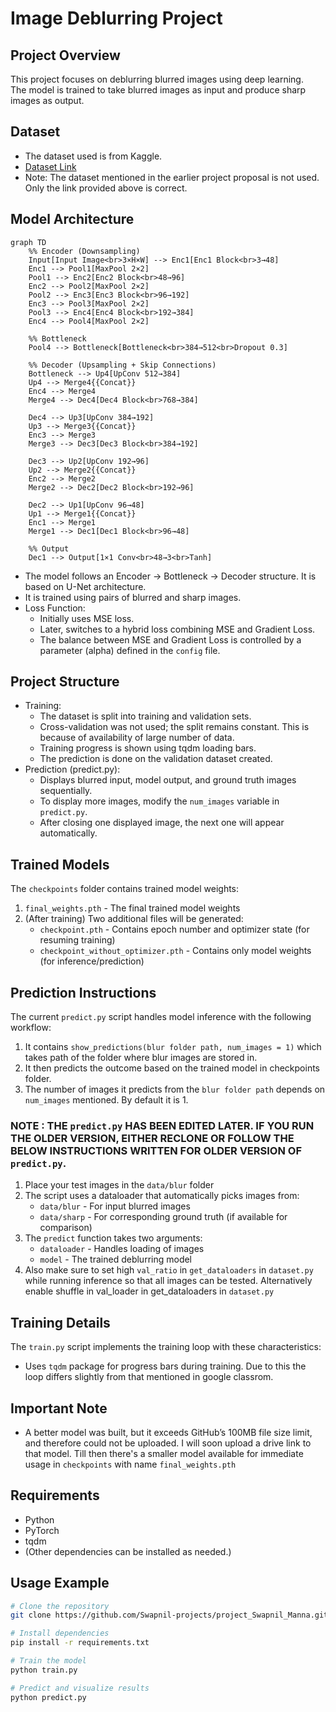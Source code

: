 # Image Deblurring Project

## Project Overview
This project focuses on deblurring blurred images using deep learning.  
The model is trained to take blurred images as input and produce sharp images as output.

## Dataset
- The dataset used is from Kaggle.  
- [Dataset Link](https://www.kaggle.com/datasets/emrehakanerdemir/face-deblurring-dataset-using-celeba)
- Note: The dataset mentioned in the earlier project proposal is not used. Only the link provided above is correct.

## Model Architecture

```mermaid
graph TD
    %% Encoder (Downsampling)
    Input[Input Image<br>3×H×W] --> Enc1[Enc1 Block<br>3→48]
    Enc1 --> Pool1[MaxPool 2×2]
    Pool1 --> Enc2[Enc2 Block<br>48→96]
    Enc2 --> Pool2[MaxPool 2×2]
    Pool2 --> Enc3[Enc3 Block<br>96→192]
    Enc3 --> Pool3[MaxPool 2×2]
    Pool3 --> Enc4[Enc4 Block<br>192→384]
    Enc4 --> Pool4[MaxPool 2×2]
    
    %% Bottleneck
    Pool4 --> Bottleneck[Bottleneck<br>384→512<br>Dropout 0.3]
    
    %% Decoder (Upsampling + Skip Connections)
    Bottleneck --> Up4[UpConv 512→384]
    Up4 --> Merge4{{Concat}}
    Enc4 --> Merge4
    Merge4 --> Dec4[Dec4 Block<br>768→384]
    
    Dec4 --> Up3[UpConv 384→192]
    Up3 --> Merge3{{Concat}}
    Enc3 --> Merge3
    Merge3 --> Dec3[Dec3 Block<br>384→192]
    
    Dec3 --> Up2[UpConv 192→96]
    Up2 --> Merge2{{Concat}}
    Enc2 --> Merge2
    Merge2 --> Dec2[Dec2 Block<br>192→96]
    
    Dec2 --> Up1[UpConv 96→48]
    Up1 --> Merge1{{Concat}}
    Enc1 --> Merge1
    Merge1 --> Dec1[Dec1 Block<br>96→48]
    
    %% Output
    Dec1 --> Output[1×1 Conv<br>48→3<br>Tanh]
```


- The model follows an Encoder → Bottleneck → Decoder structure. It is based on U-Net architecture.
- It is trained using pairs of blurred and sharp images.
- Loss Function:
  - Initially uses MSE loss.
  - Later, switches to a hybrid loss combining MSE and Gradient Loss.
  - The balance between MSE and Gradient Loss is controlled by a parameter (alpha) defined in the `config` file.

## Project Structure
- Training:
  - The dataset is split into training and validation sets.
  - Cross-validation was not used; the split remains constant. This is because of availability of large number of data.
  - Training progress is shown using tqdm loading bars.
  - The prediction is done on the validation dataset created.
- Prediction (predict.py):
  - Displays blurred input, model output, and ground truth images sequentially.
  - To display more images, modify the `num_images` variable in `predict.py`.
  - After closing one displayed image, the next one will appear automatically.
 
    
 ## Trained Models

The `checkpoints` folder contains trained model weights:

1. `final_weights.pth` - The final trained model weights
2. (After training) Two additional files will be generated:
   - `checkpoint.pth` - Contains epoch number and optimizer state (for resuming training)
   - `checkpoint_without_optimizer.pth` - Contains only model weights (for inference/prediction)

## Prediction Instructions

The current `predict.py` script handles model inference with the following workflow:

1. It contains `show_predictions(blur folder path, num_images = 1)` which takes path of the folder where blur images are stored in.
2. It then predicts the outcome based on the trained model in checkpoints folder.
3. The number of images it predicts from the `blur folder path` depends on `num_images` mentioned. By default it is 1.



### NOTE : THE `predict.py` HAS BEEN EDITED LATER. IF YOU RUN THE OLDER VERSION, EITHER RECLONE OR FOLLOW THE BELOW INSTRUCTIONS WRITTEN FOR OLDER VERSION OF `predict.py`.
1. Place your test images in the `data/blur` folder
2. The script uses a dataloader that automatically picks images from:
   - `data/blur` - For input blurred images
   - `data/sharp` - For corresponding ground truth (if available for comparison)
3. The `predict` function takes two arguments:
   - `dataloader` - Handles loading of images
   - `model` - The trained deblurring model
 4. Also make sure to set high `val_ratio` in `get_dataloaders` in `dataset.py` while running inference so that all images can be tested. Alternatively enable shuffle in val_loader in get_dataloaders in `dataset.py`

## Training Details

The `train.py` script implements the training loop with these characteristics:

- Uses `tqdm` package for progress bars during training. Due to this the loop differs slightly from that mentioned in google classrom.


## Important Note
- A better model was built, but it exceeds GitHub’s 100MB file size limit, and therefore could not be uploaded. I will soon upload a drive link to that model. Till then there's a smaller model available for immediate usage in `checkpoints` with name `final_weights.pth`

## Requirements
- Python 
- PyTorch
- tqdm
- (Other dependencies can be installed as needed.)

## Usage Example
```bash
# Clone the repository
git clone https://github.com/Swapnil-projects/project_Swapnil_Manna.git

# Install dependencies
pip install -r requirements.txt

# Train the model
python train.py

# Predict and visualize results
python predict.py
